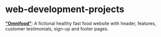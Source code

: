 # web-development-projects

**["Omnifood"](https://karakose77.github.io/web-development-project-omnifood/)**: A fictional healthy fast food website with header, features, customer testimonials, sign-up and footer pages.
